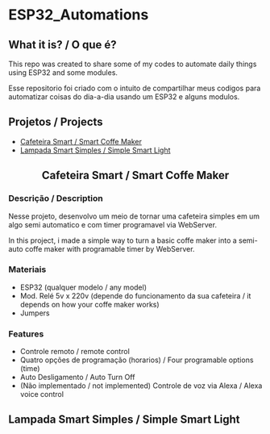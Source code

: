 # ESP32_Automations
## What it is? / O que é?

This repo was created to share some of my codes to automate daily things using ESP32 and some modules.

Esse repositorio foi criado com o intuito de compartilhar meus codigos para automatizar coisas do dia-a-dia usando um ESP32 e alguns modulos.

## Projetos / Projects

<p Align="Left">
    <ul>
        <li><a href="#Cafeteira">Cafeteira Smart / Smart Coffe Maker</a></li>
        <li><a href="Lampada">Lampada Smart Simples / Simple Smart Light</a></li>
    </ul>
</p>

<p Align="Center" id="Cafeteira">
    <h2 Align="Center">Cafeteira Smart / Smart Coffe Maker</h2>
    <h3>Descrição / Description</h3>
    <p>Nesse projeto, desenvolvo um meio de tornar uma cafeteira simples em um algo semi automatico e com timer programavel via WebServer.</p>
    <p>In this project, i made a simple way to turn a basic coffe maker into a semi-auto coffe maker with programable timer by WebServer.</p>
    <h3>Materiais</h3>
    <ul>
        <li>ESP32 (qualquer modelo / any model)</li>
        <li>Mod. Relé 5v x 220v (depende do funcionamento da sua cafeteira / it depends on how your coffe maker works)</li>
        <li>Jumpers</li>
    </ul>
    <h3>Features</h3>
    <ul>
        <li>Controle remoto / remote control</li>
        <li>Quatro opções de programação (horarios) / Four programable options (time)</li>
        <li>Auto Desligamento / Auto Turn Off</li>
        <li>(Não implementado / not implemented) Controle de voz via Alexa / Alexa voice control</li>
    </ul>
</p>

<p Align="Center" id="Cafeteira">
    <h2>Lampada Smart Simples / Simple Smart Light</h2>
    
</p>
